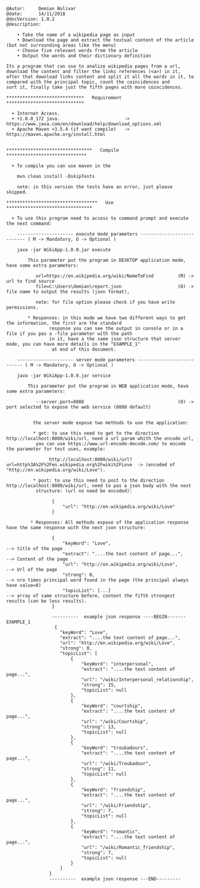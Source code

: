 	@Autor: 	Demian Bolivar
	@date: 		14/11/2018
	@docVersion: 1.0.2
	@description: 
	
		• Take the name of a wikipedia page as input
		• Download the page and extract the textual content of the article (but not surrounding areas like the menu)
		• Choose five relevant words from the article
		• Output the words and their dictionary definition
	
	Its a program that can use to analize wikipedia pages from a url, download the content and filter the links references (<a>) in it, 
	after that download links content and split it all the words in it, to compared with the principal topic, count the coincidences and 
	sort it, finally take just the fifth pages with more coincidences.
	
	*****************************   Requirement   *****************************
	
	  + Internet Access.
	  + +1.8.0_172 java. 						-> https://www.java.com/en/download/help/download_options.xml
	  + Apache Maven +3.5.4 (if want compile) 	-> https://maven.apache.org/install.html
	  
	  
	********************************   Compile   ******************************
	
	  + To compile you can use maven in the 
	
		mvn clean install -DskipTests
		
		note: in this version the tests have an error, just please skipped.  
	  
	**********************************   Use   ********************************
	
	  + To use this program need to access to command prompt and execute the next command:
	  
	  	--------------------- execute mode parameters --------------------------- ( M -> Mandatory, O -> Optional )
	  	
	  	java -jar WikiApp-1.0.0.jar execute
		 
		 	This parameter put the program in DESKTOP application mode, have some extra parameters:
		
			   url=https://en.wikipedia.org/wiki/NameToFind 		(M) -> url to find source 
			   file=C:\Users\demian\report.json						(O) -> file name to output the results (json format), 
			   
			   note: for file option please check if you have write permissions.
			   
			* Responses: in this mode we have two different ways to get the information, the first are the standard 
					response you can see the output in console or in a file if you pas a -file parameter with the path
					in it, have a the same json structure that server mode, you can have more details in the "EXAMPLE_1"
					 at end of this document.
			   
		--------------------- server mode parameters --------------------------- ( M -> Mandatory, O -> Optional )
			   
	    java -jar WikiApp-1.0.0.jar service
	    
	    	This parameter put the program in WEB application mode, have some extra parameters:
	
			   --server.port=8888 									(O) -> port selected to expose the web service (8080 default) 
			  
			  
			  the server mode expose two methods to use the application:
			  
			  * get: to use this need to get to the direction http://localhost:8080/wiki/url, need a url param whith the encode url,
			   you can use https://www.url-encode-decode.com/ to encode the parameter for test uses, example: 
			   		
			   		http://localhost:8080/wiki/url?url=http%3A%2F%2Fen.wikipedia.org%2Fwiki%2FLove  -> (encoded of "http://en.wikipedia.org/wiki/Love").
			  		
		  	  * post: to use this need to post to the direction http://localhost:8080/wiki/url, need to pas a json body with the next
		  	   structure: (url no need be encoded):
	
		  	  		 {
					     "url": "http://en.wikipedia.org/wiki/Love"
					 }  
					
			 * Responses: All methods expose of the application response have the same response with the next json structure:
	   		 
			   		 {
						 "keyWord": "Love", 								--> title of the page
					     "extract": "....the text content of page...", 		--> Content of the page
					     "url": "http://en.wikipedia.org/wiki/Love", 		--> Url of the page
					     "strong": 0,										--> nro times principal word found in the page (the principal always have value=0)
					     "topicList": [...] 								--> array of same structure before, content the fifth strongest results (can be less results).
				     }
				    
			   		 ----------  example json response ----BEGIN------- EXAMPLE_1
					  {
					    "keyWord": "Love",
					    "extract": "....the text content of page...",
					    "url": "http://en.wikipedia.org/wiki/Love",
					    "strong": 0,
					    "topicList": [
					        {
					            "keyWord": "interpersonal",
					            "extract": "....the text content of page...",
					            "url": "/wiki/Interpersonal_relationship",
					            "strong": 15,
					            "topicList": null
					        },
					        {
					            "keyWord": "courtship",
					            "extract": "....the text content of page...",
					            "url": "/wiki/Courtship",
					            "strong": 13,
					            "topicList": null
					        },
					        {
					            "keyWord": "troubadours",
					            "extract": "....the text content of page...",
					            "url": "/wiki/Troubadour",
					            "strong": 11,
					            "topicList": null
					        },
					        {
					            "keyWord": "friendship",
					            "extract": "....the text content of page...",
					            "url": "/wiki/Friendship",
					            "strong": 7,
					            "topicList": null
					        },
					        {
					            "keyWord": "romantic",
					            "extract": "....the text content of page...",
					            "url": "/wiki/Romantic_friendship",
					            "strong": 7,
					            "topicList": null
					        }
					    ]
					}
					----------  example json response ---END---------
			  
			  
			  